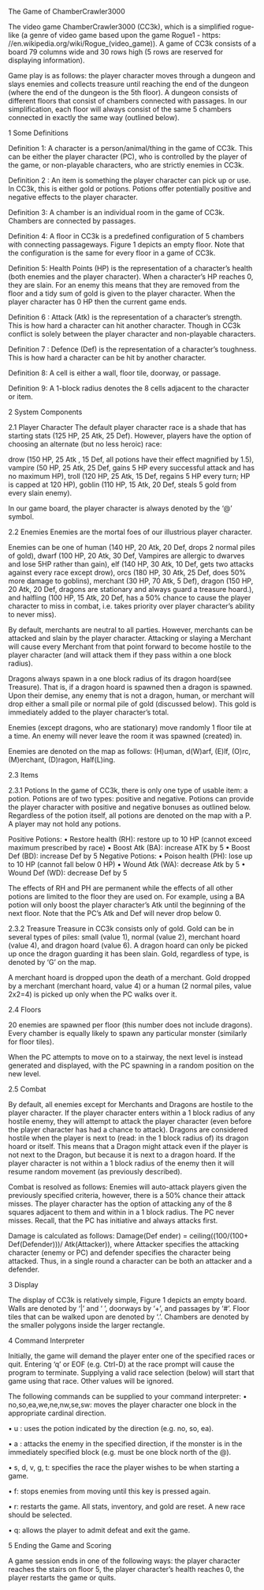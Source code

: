 
The Game of ChamberCrawler3000
The video game ChamberCrawler3000 (CC3k), which is a simplified rogue-like (a genre of video game based upon the game Rogue1 - https: //en.wikipedia.org/wiki/Rogue_(video_game)).A game of CC3k consists of a board 79 columns wide and 30 rows high (5 rows are reserved for displaying information). 

Game play is as follows: the player character moves through a dungeon and slays enemies and collects treasure until reaching the end of the dungeon (where the end of the dungeon is the 5th floor). A dungeon consists of different floors that consist of chambers connected with passages. In our simplification, each floor will always consist of the same 5 chambers connected in exactly the same way (outlined below).
1 Some DefinitionsDefinition 1: A character is a person/animal/thing in the game of CC3k. This can be either the player character (PC), who is controlled by the player of the game, or non-playable characters, who are strictly enemies in CC3k.
Definition 2 : An item is something the player character can pick up or use. In CC3k, this is either gold or potions. Potions offer potentially positive and negative effects to the player character.
Definition 3: A chamber is an individual room in the game of CC3k. Chambers are connected by passages.
Definition 4: A floor in CC3k is a predefined configuration of 5 chambers with connecting passageways. Figure 1 depicts an empty floor. Note that the configuration is the same for every floor in a game of CC3k.
Definition 5: Health Points (HP) is the representation of a character’s health (both enemies and the player character). When a character’s HP reaches 0, they are slain. For an enemy this means that they are removed from the floor and a tidy sum of gold is given to the player character. When the player character has 0 HP then the current game ends.
Definition 6 : Attack (Atk) is the representation of a character’s strength. This is how hard a character can hit another character. Though in CC3k conflict is solely between the player character and non-playable characters.
Definition 7 : Defence (Def) is the representation of a character’s toughness. This is how hard a character can be hit by another character.
Definition 8: A cell is either a wall, floor tile, doorway, or passage.
Definition 9: A 1-block radius denotes the 8 cells adjacent to the character or item.

2 System Components2.1 Player CharacterThe default player character race is a shade that has starting stats (125 HP, 25 Atk, 25 Def). 
However, players have the option of choosing an alternate (but no less heroic) race: 

drow (150 HP, 25 Atk , 15 Def, all potions have their effect magnified by 1.5), 
vampire (50 HP, 25 Atk, 25 Def, gains 5 HP every successful attack and has no maximum HP), 
troll (120 HP, 25 Atk, 15 Def, regains 5 HP every turn; HP is capped at 120 HP), 
goblin (110 HP, 15 Atk, 20 Def, steals 5 gold from every slain enemy). 
In our game board, the player character is always denoted by the ‘@’ symbol.2.2 EnemiesEnemies are the mortal foes of our illustrious player character. 
Enemies can be one of 
human (140 HP, 20 Atk, 20 Def, drops 2 normal piles of gold), 
dwarf (100 HP, 20 Atk, 30 Def, Vampires are allergic to dwarves and lose 5HP rather than gain), 
elf (140 HP, 30 Atk, 10 Def, gets two attacks against every race except drow), 
orcs (180 HP, 30 Atk, 25 Def, does 50% more damage to goblins), 
merchant (30 HP, 70 Atk, 5 Def), 
dragon (150 HP, 20 Atk, 20 Def, dragons are stationary and always guard a treasure hoard.), 
and halfling (100 HP, 15 Atk, 20 Def, has a 50% chance to cause the player character to miss in combat, i.e. takes priority over player character’s ability to never miss).
By default, merchants are neutral to all parties. However, merchants can be attacked and slain by the player character. Attacking or slaying a Merchant will cause every Merchant from that point forward to become hostile to the player character (and will attack them if they pass within a one block radius).
Dragons always spawn in a one block radius of its dragon hoard(see Treasure). That is, if a dragon hoard is spawned then a dragon is spawned.Upon their demise, any enemy that is not a dragon, human, or merchant will drop either a small pile or normal pile of gold (discussed below). This gold is immediately added to the player character’s total.
Enemies (except dragons, who are stationary) move randomly 1 floor tile at a time. An enemy will never leave the room it was spawned (created) in. 

Enemies are denoted on the map as follows: (H)uman, d(W)arf, (E)lf, (O)rc, (M)erchant, (D)ragon, Half(L)ing.2.3 Items
2.3.1 PotionsIn the game of CC3k, there is only one type of usable item: a potion. Potions are of two types: positive and negative. Potions can provide the player character with positive and negative bonuses as outlined below. Regardless of the potion itself, all potions are denoted on the map with a P. A player may not hold any potions. 
Positive Potions:• Restore health (RH): restore up to 10 HP (cannot exceed maximum prescribed by race)• Boost Atk (BA): increase ATK by 5• Boost Def (BD): increase Def by 5Negative Potions:• Poison health (PH): lose up to 10 HP (cannot fall below 0 HP)• Wound Atk (WA): decrease Atk by 5• Wound Def (WD): decrease Def by 5
The effects of RH and PH are permanent while the effects of all other potions are limited to the floor they are used on. For example, using a BA potion will only boost the player character’s Atk until the beginning of the next floor.Note that the PC’s Atk and Def will never drop below 0.2.3.2 TreasureTreasure in CC3k consists only of gold. Gold can be in several types of piles: small (value 1), normal (value 2), merchant hoard (value 4), and dragon hoard (value 6). A dragon hoard can only be picked up once the dragon guarding it has been slain. Gold, regardless of type, is denoted by ‘G’ on the map.
A merchant hoard is dropped upon the death of a merchant. Gold dropped by a merchant (merchant hoard, value 4) or a human (2 normal piles, value 2x2=4) is picked up only when the PC walks over it.2.4 Floors20 enemies are spawned per floor (this number does not include dragons). Every chamber is equally likely to spawn any particular monster (similarly for floor tiles).When the PC attempts to move on to a stairway, the next level is instead generated and displayed, with the PC spawning in a random position on the new level.2.5 Combat
By default, all enemies except for Merchants and Dragons are hostile to the player character. If the player character enters within a 1 block radius of any hostile enemy, they will attempt to attack the player character (even before the player character has had a chance to attack). 
Dragons are considered hostile when the player is next to (read: in the 1 block radius of) its dragon hoard or itself. This means that a Dragon might attack even if the player is not next to the Dragon, but because it is next to a dragon hoard. If the player character is not within a 1 block radius of the enemy then it will resume random movement (as previously described).Combat is resolved as follows: Enemies will auto-attack players given the previously specified criteria, however, there is a 50% chance their attack misses. 
The player character has the option of attacking any of the 8 squares adjacent to them and within in a 1 block radius. The PC never misses. Recall, that the PC has initiative and always attacks first.
Damage is calculated as follows: 
Damage(Def ender) = ceiling((100/(100+ Def(Defender)))/ Atk(Attacker)), where Attacker specifies the attacking character (enemy or PC) and defender specifies the character being attacked. Thus, in a single round a character can be both an attacker and a defender.
3 Display
The display of CC3k is relatively simple, Figure 1 depicts an empty board. Walls are denoted by ‘|’ and ‘ ’, doorways by ‘+’, and passages by ‘#’. Floor tiles that can be walked upon are denoted by ‘.’. Chambers are denoted by the smaller polygons inside the larger rectangle.

4 Command Interpreter
Initially, the game will demand the player enter one of the specified races or quit. Entering ‘q’ or EOF (e.g. Ctrl-D) at the race prompt will cause the program to terminate. Supplying a valid race selection (below) will start that game using that race. Other values will be ignored.
The following commands can be supplied to your command interpreter:• no,so,ea,we,ne,nw,se,sw: moves the player character one block in the appropriate cardinal direction.
• u <direction>: uses the potion indicated by the direction (e.g. no, so, ea).
• a <direction>: attacks the enemy in the specified direction, if the monster is in the immediately specified block (e.g. must be one block north of the @).
• s, d, v, g, t: specifies the race the player wishes to be when starting a game.
• f: stops enemies from moving until this key is pressed again.
• r: restarts the game. All stats, inventory, and gold are reset. A new race should be selected.
• q: allows the player to admit defeat and exit the game.5 Ending the Game and Scoring
A game session ends in one of the following ways: the player character reaches the stairs on floor 5, the player character’s health reaches 0, the player restarts the game or quits.


